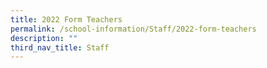 ```yaml
---
title: 2022 Form Teachers
permalink: /school-information/Staff/2022-form-teachers
description: ""
third_nav_title: Staff
---
```

